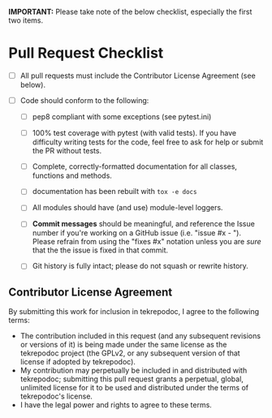 __IMPORTANT:__ Please take note of the below checklist, especially the first two items.

# Pull Request Checklist

- [ ] All pull requests must include the Contributor License Agreement (see below).

- [ ] Code should conform to the following:

    - [ ] pep8 compliant with some exceptions (see pytest.ini)

    - [ ] 100% test coverage with pytest (with valid tests). If you have difficulty
      writing tests for the code, feel free to ask for help or submit the PR without tests.

    - [ ] Complete, correctly-formatted documentation for all classes, functions and methods.

    - [ ] documentation has been rebuilt with ``tox -e docs``

    - [ ] All modules should have (and use) module-level loggers.

    - [ ] **Commit messages** should be meaningful, and reference the Issue number
      if you're working on a GitHub issue (i.e. "issue #x - <message>"). Please
      refrain from using the "fixes #x" notation unless you are *sure* that the
      the issue is fixed in that commit.

    - [ ] Git history is fully intact; please do not squash or rewrite history.

## Contributor License Agreement

By submitting this work for inclusion in tekrepodoc, I agree to the following terms:

* The contribution included in this request (and any subsequent revisions or versions of it)
  is being made under the same license as the tekrepodoc project (the GPLv2,
  or any subsequent version of that license if adopted by tekrepodoc).
* My contribution may perpetually be included in and distributed with tekrepodoc; submitting
  this pull request grants a perpetual, global, unlimited license for it to be used and distributed
  under the terms of tekrepodoc's license.
* I have the legal power and rights to agree to these terms.
